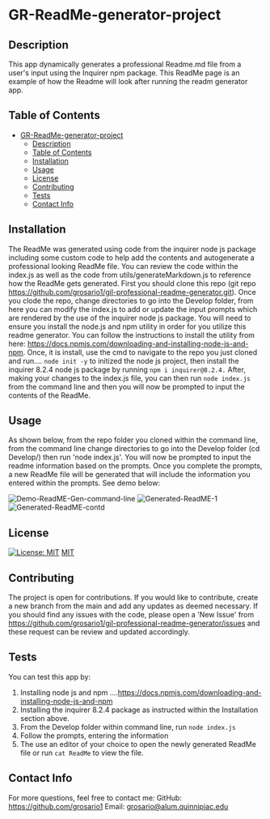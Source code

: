 # GR-ReadMe-generator-project

  ## Description
This app dynamically generates a professional Readme.md file from a user's input using the Inquirer npm package.
This ReadMe page is an example of how the Readme will look after running the readm generator app. 

## Table of Contents
- [GR-ReadMe-generator-project](#gr-readme-generator-project)
  - [Description](#description)
  - [Table of Contents](#table-of-contents)
  - [Installation](#installation)
  - [Usage](#usage)
  - [License](#license)
  - [Contributing](#contributing)
  - [Tests](#tests)
  - [Contact Info](#contact-info)

## Installation
The ReadMe was generated using code from the inquirer node js package including some custom code to help add the contents and autogenerate a professional looking ReadMe file. You can review the code within the index.js as well as the code from utils/generateMarkdown.js to reference how the ReadMe gets generated. First you should clone this repo (git repo https://github.com/grosario1/gil-professional-readme-generator.git). Once you clode the repo, change directories to go into the Develop folder, from here you can modify the index.js to add or update the input prompts which are rendered by the use of the inquirer node js package. You will need to ensure you install the node.js and npm utility in order for you utilize this readme generator. You can follow the instructions to install the utility from here: https://docs.npmjs.com/downloading-and-installing-node-js-and-npm. Once, it is install, use the cmd to navigate to the repo you just cloned and run.... `node init -y` to initized the node js project, then install the inquirer 8.2.4 node js package by running `npm i inquirer@8.2.4.` After, making your changes to the index.js file, you can then run `node index.js` from the command line and then you will now be prompted to input the contents of the ReadMe.
## Usage
As shown below, from the repo folder you cloned within the command line, from the command line change directories to go into the Develop folder (cd Develop/) then run 'node index.js'. You will now be prompted to input the readme information based on the prompts. Once you complete the prompts, a new ReadMe file will be generated that will include the information you entered within the prompts. See demo below:

![Demo-ReadME-Gen-command-line](https://github.com/grosario1/gil-professional-readme-generator/assets/26330325/4cc9e6b2-b97a-4c43-8ddd-f1ca1cf3ad57)
![Generated-ReadME-1](https://github.com/grosario1/gil-professional-readme-generator/assets/26330325/791ac391-9013-4654-8ea2-8c77bb4542df)
![Generated-ReadME-contd](https://github.com/grosario1/gil-professional-readme-generator/assets/26330325/656ca55e-9826-49b6-bf5e-9f721e256531)



## License
[![License: MIT](https://img.shields.io/badge/License-MIT-yellow.svg)](https://opensource.org/licenses/MIT) [MIT](https://opensource.org/licenses/MIT)


## Contributing
The project is open for contributions. If you would like to contribute, create a new branch from the main and add any updates as deemed necessary. If you should find any issues with the code, please open a 'New Issue' from https://github.com/grosario1/gil-professional-readme-generator/issues and these request can be review and updated accordingly.

## Tests
You can test this app by:
1. Installing node js and npm ....https://docs.npmjs.com/downloading-and-installing-node-js-and-npm
2. Installing the inquirer 8.2.4 package as instructed within the Installation section above. 
3. From the Develop folder within command line, run `node index.js`
4. Follow the prompts, entering the information
5. The use an editor of your choice to open the newly generated ReadMe file or run `cat ReadMe` to view the file.

## Contact Info
For more questions, feel free to contact me:
GitHub: https://github.com/grosario1
Email: grosario@alum.quinnipiac.edu
